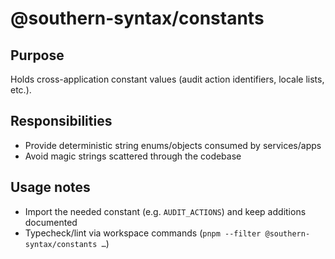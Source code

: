 # @southern-syntax/constants

## Purpose
Holds cross-application constant values (audit action identifiers, locale lists, etc.).

## Responsibilities
- Provide deterministic string enums/objects consumed by services/apps
- Avoid magic strings scattered through the codebase

## Usage notes
- Import the needed constant (e.g. `AUDIT_ACTIONS`) and keep additions documented
- Typecheck/lint via workspace commands (`pnpm --filter @southern-syntax/constants …`)
